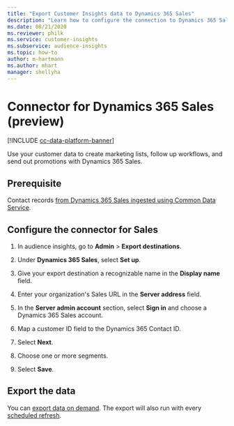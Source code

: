 ```yaml
---
title: "Export Customer Insights data to Dynamics 365 Sales"
description: "Learn how to configure the connection to Dynamics 365 Sales."
ms.date: 08/21/2020
ms.reviewer: philk
ms.service: customer-insights
ms.subservice: audience-insights
ms.topic: how-to
author: m-hartmann
ms.author: mhart
manager: shellyha
---
```


# Connector for Dynamics 365 Sales (preview)

[!INCLUDE [cc-data-platform-banner](../includes/cc-data-platform-banner.md)]

Use your customer data to create marketing lists, follow up workflows, and send out promotions with Dynamics 365 Sales.

## Prerequisite

Contact records [from Dynamics 365 Sales ingested using Common Data Service](connect-power-query.md).

## Configure the connector for Sales

1. In audience insights, go to **Admin** > **Export destinations**.

1. Under **Dynamics 365 Sales**, select **Set up**.

1. Give your export destination a recognizable name in the **Display name** field.

1. Enter your organization's Sales URL in the **Server address** field.

1. In the **Server admin account** section, select **Sign in** and choose a Dynamics 365 Sales account.

1. Map a customer ID field to the Dynamics 365 Contact ID.

1. Select **Next**.

1. Choose one or more segments.

1. Select **Save**.

## Export the data

You can [export data on demand](export-destinations.md). The export will also run with every [scheduled refresh](system.md#schedule-tab).
